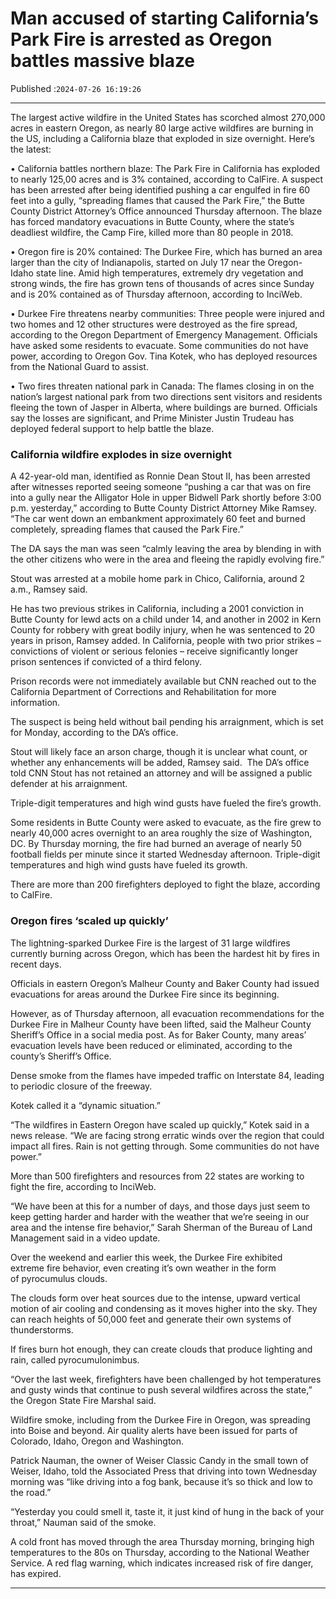 # Man accused of starting California’s Park Fire is arrested as Oregon battles massive blaze

Published :`2024-07-26 16:19:26`

---

The largest active wildfire in the United States has scorched almost 270,000 acres in eastern Oregon, as nearly 80 large active wildfires are burning in the US, including a California blaze that exploded in size overnight. Here’s the latest:

• California battles northern blaze: The Park Fire in California has exploded to nearly 125,00 acres and is 3% contained, according to CalFire. A suspect has been arrested after being identified pushing a car engulfed in fire 60 feet into a gully, “spreading flames that caused the Park Fire,” the Butte County District Attorney’s Office announced Thursday afternoon. The blaze has forced mandatory evacuations in Butte County, where the state’s deadliest wildfire, the Camp Fire, killed more than 80 people in 2018.

• Oregon fire is 20% contained: The Durkee Fire, which has burned an area larger than the city of Indianapolis, started on July 17 near the Oregon-Idaho state line. Amid high temperatures, extremely dry vegetation and strong winds, the fire has grown tens of thousands of acres since Sunday and is 20% contained as of Thursday afternoon, according to InciWeb.

• Durkee Fire threatens nearby communities: Three people were injured and two homes and 12 other structures were destroyed as the fire spread, according to the Oregon Department of Emergency Management. Officials have asked some residents to evacuate. Some communities do not have power, according to Oregon Gov. Tina Kotek, who has deployed resources from the National Guard to assist.

• Two fires threaten national park in Canada: The flames closing in on the nation’s largest national park from two directions sent visitors and residents fleeing the town of Jasper in Alberta, where buildings are burned. Officials say the losses are significant, and Prime Minister Justin Trudeau has deployed federal support to help battle the blaze.

### California wildfire explodes in size overnight

A 42-year-old man, identified as Ronnie Dean Stout II, has been arrested after witnesses reported seeing someone “pushing a car that was on fire into a gully near the Alligator Hole in upper Bidwell Park shortly before 3:00 p.m. yesterday,” according to Butte County District Attorney Mike Ramsey. “The car went down an embankment approximately 60 feet and burned completely, spreading flames that caused the Park Fire.”

The DA says the man was seen “calmly leaving the area by blending in with the other citizens who were in the area and fleeing the rapidly evolving fire.”

Stout was arrested at a mobile home park in Chico, California, around 2 a.m., Ramsey said.

He has two previous strikes in California, including a 2001 conviction in Butte County for lewd acts on a child under 14, and another in 2002 in Kern County for robbery with great bodily injury, when he was sentenced to 20 years in prison, Ramsey added. In California, people with two prior strikes – convictions of violent or serious felonies – receive significantly longer prison sentences if convicted of a third felony.

Prison records were not immediately available but CNN reached out to the California Department of Corrections and Rehabilitation for more information.

The suspect is being held without bail pending his arraignment, which is set for Monday, according to the DA’s office.

Stout will likely face an arson charge, though it is unclear what count, or whether any enhancements will be added, Ramsey said.  The DA’s office told CNN Stout has not retained an attorney and will be assigned a public defender at his arraignment.

Triple-digit temperatures and high wind gusts have fueled the fire’s growth.

Some residents in Butte County were asked to evacuate, as the fire grew to nearly 40,000 acres overnight to an area roughly the size of Washington, DC. By Thursday morning, the fire had burned an average of nearly 50 football fields per minute since it started Wednesday afternoon. Triple-digit temperatures and high wind gusts have fueled its growth.

There are more than 200 firefighters deployed to fight the blaze, according to CalFire.

### Oregon fires ‘scaled up quickly’

The lightning-sparked Durkee Fire is the largest of 31 large wildfires currently burning across Oregon, which has been the hardest hit by fires in recent days.

Officials in eastern Oregon’s Malheur County and Baker County had issued evacuations for areas around the Durkee Fire since its beginning.

However, as of Thursday afternoon, all evacuation recommendations for the Durkee Fire in Malheur County have been lifted, said the Malheur County Sheriff’s Office in a social media post. As for Baker County, many areas’ evacuation levels have been reduced or eliminated, according to the county’s Sheriff’s Office.

Dense smoke from the flames have impeded traffic on Interstate 84, leading to periodic closure of the freeway.

Kotek called it a “dynamic situation.”

“The wildfires in Eastern Oregon have scaled up quickly,” Kotek said in a news release. “We are facing strong erratic winds over the region that could impact all fires. Rain is not getting through. Some communities do not have power.”

More than 500 firefighters and resources from 22 states are working to fight the fire, according to InciWeb.

“We have been at this for a number of days, and those days just seem to keep getting harder and harder with the weather that we’re seeing in our area and the intense fire behavior,” Sarah Sherman of the Bureau of Land Management said in a video update.

Over the weekend and earlier this week, the Durkee Fire exhibited extreme fire behavior, even creating it’s own weather in the form of pyrocumulus clouds.

The clouds form over heat sources due to the intense, upward vertical motion of air cooling and condensing as it moves higher into the sky. They can reach heights of 50,000 feet and generate their own systems of thunderstorms.

If fires burn hot enough, they can create clouds that produce lighting and rain, called pyrocumulonimbus.

“Over the last week, firefighters have been challenged by hot temperatures and gusty winds that continue to push several wildfires across the state,” the Oregon State Fire Marshal said.

Wildfire smoke, including from the Durkee Fire in Oregon, was spreading into Boise and beyond. Air quality alerts have been issued for parts of Colorado, Idaho, Oregon and Washington.

Patrick Nauman, the owner of Weiser Classic Candy in the small town of Weiser, Idaho, told the Associated Press that driving into town Wednesday morning was “like driving into a fog bank, because it’s so thick and low to the road.”

“Yesterday you could smell it, taste it, it just kind of hung in the back of your throat,” Nauman said of the smoke.

A cold front has moved through the area Thursday morning, bringing high temperatures to the 80s on Thursday, according to the National Weather Service. A red flag warning, which indicates increased risk of fire danger, has expired.

---

